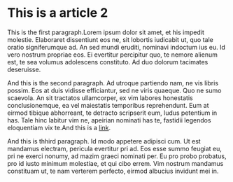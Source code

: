 # This is a article 2
This is the first paragraph.Lorem ipsum dolor sit amet, et his impedit molestie. Elaboraret dissentiunt eos ne, sit lobortis iudicabit ut, quo tale oratio signiferumque ad. An sed mundi eruditi, nominavi indoctum ius eu. Id vero nostrum propriae eos. Ei evertitur percipitur quo, te nemore alienum est, te sea volumus adolescens constituto. Ad duo dolorum tacimates deseruisse.

And this is the second paragraph. Ad utroque partiendo nam, ne vis libris possim. Eos at duis vidisse efficiantur, sed ne viris quaeque. Quo ne sumo scaevola. An sit tractatos ullamcorper, ex vim labores honestatis conclusionemque, ea vel maiestatis temporibus reprehendunt. Eum at eirmod tibique abhorreant, te detracto scripserit eum, ludus petentium in has. Tale hinc labitur vim ne, apeirian nominati has te, fastidii legendos eloquentiam vix te.And this is a [link](https://www.google.com "Google's Homepage").

And this is thhird paragraph. Id modo appetere adipisci cum. Ut est mandamus electram, pericula evertitur pri ad. Eos esse summo feugiat eu, pri ne exerci nonumy, ad mazim graeci nominati per. Eu pro probo probatus, pro id iusto minimum molestiae, et qui cibo errem. Vim nostrum mandamus constituam ut, te nam verterem perfecto, eirmod albucius invidunt mei in.

